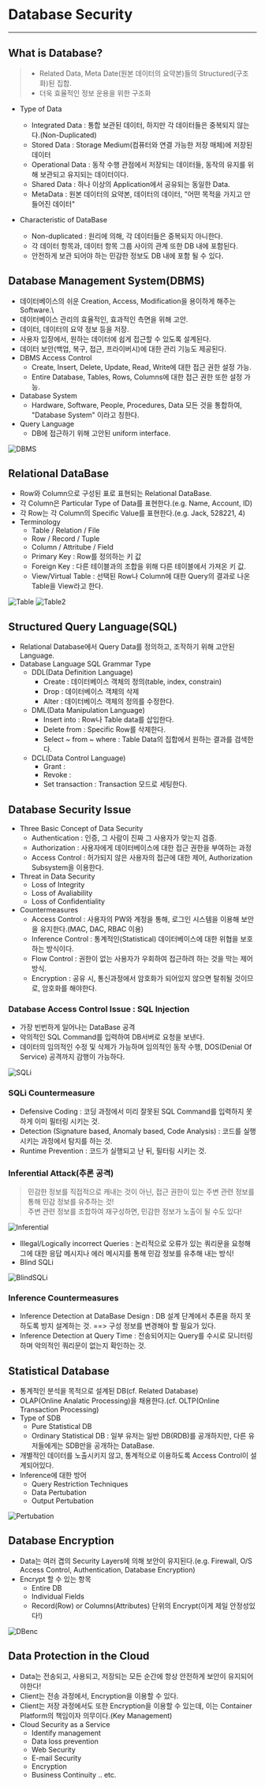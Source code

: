 # Database Security
---
## What is Database?
>- Related Data, Meta Date(원본 데이터의 요약본)들의 Structured(구조화)된 집합.
>- 더욱 효율적인 정보 운용을 위한 구조화  

- Type of Data
  - Integrated Data : 통합 보관된 데이터, 하지만 각 데이터들은 중복되지 않는다.(Non-Duplicated)
  - Stored Data : Storage Medium(컴퓨터와 연결 가능한 저장 매체)에 저장된 데이터
  - Operational Data : 동작 수행 관점에서 저장되는 데이터들, 동작의 유지를 위해 보관되고 유지되는 데이터이다.
  - Shared Data : 하나 이상의 Application에서 공유되는 동일한 Data.
  - MetaData : 원본 데이터의 요약본, 데이터의 데이터, "어떤 목적을 가지고 만들어진 데이터"
 
- Characteristic of DataBase
  - Non-duplicated : 원리에 의해, 각 데이터들은 중복되지 아니한다.
  - 각 데이터 항목과, 데이터 항목 그룹 사이의 관계 또한 DB 내에 포함된다.
  - 안전하게 보관 되어야 하는 민감한 정보도 DB 내에 포함 될 수 있다.  

## Database Management System(DBMS)
  - 데이터베이스의 쉬운 Creation, Access, Modification을 용이하게 해주는 Software.\
  - 데이터베이스 관리의 효율적인, 효과적인 측면을 위해 고안.
  - 데이터, 데이터의 요약 정보 등을 저장.
  - 사용자 입장에서, 원하는 데이터에 쉽게 접근할 수 있도록 설계된다.
  - 데이터 보안(백업, 복구, 접근, 프라이버시)에 대한 관리 기능도 제공된다.
  - DBMS Access Control
    - Create, Insert, Delete, Update, Read, Write에 대한 접근 권한 설정 가능.
    - Entire Database, Tables, Rows, Columns에 대한 접근 권한 또한 설정 가능.
  - Database System
    - Hardware, Software, People, Procedures, Data 모든 것을 통합하여, "Database System" 이라고 칭한다.
  - Query Language
    - DB에 접근하기 위해 고안된 uniform interface.  
  
 ![DBMS](https://user-images.githubusercontent.com/71700079/112148775-9ebe1980-8c21-11eb-9e76-f1f813fd2379.PNG)  

## Relational DataBase
- Row와 Column으로 구성된 표로 표현되는 Relational DataBase.
- 각 Column은 Particular Type of Data를 표현한다.(e.g. Name, Account, ID)
- 각 Row는 각 Column의 Specific Value를 표현한다.(e.g. Jack, 528221, 4)
- Terminology
  - Table / Relation / File
  - Row / Record / Tuple
  - Column / Attritube / Field
  - Primary Key : Row를 정의하는 키 값
  - Foreign Key : 다른 테이블과의 조합을 위해 다른 테이블에서 가져온 키 값.
  - View/Virtual Table : 선택된 Row나 Column에 대한 Query의 결과로 나온 Table을 View라고 한다.  
 
![Table](https://user-images.githubusercontent.com/71700079/112148801-a7165480-8c21-11eb-8281-2eafe4997267.PNG)
![Table2](https://user-images.githubusercontent.com/71700079/112148805-a8478180-8c21-11eb-93f5-646a5fd0ce22.PNG)  

## Structured Query Language(SQL)
- Relational Database에서 Query Data를 정의하고, 조작하기 위해 고안된 Language.
- Database Language SQL Grammar Type
  - DDL(Data Definition Language)
    - Create : 데이터베이스 객체의 정의(table, index, constrain)
    - Drop : 데이터베이스 객체의 삭제
    - Alter : 데이터베이스 객체의 정의를 수정한다.
  - DML(Data Manipulation Language)
    - Insert into : Row나 Table data를 삽입한다.
    - Delete from : Specific Row를 삭제한다.
    - Select ~ from ~ where : Table Data의 집합에서 원하는 결과를 검색한다.
  - DCL(Data Control Language)
    - Grant : 
    - Revoke : 
    - Set transaction : Transaction 모드로 세팅한다.
 
 ## Database Security Issue
 - Three Basic Concept of Data Security
    - Authentication : 인증, 그 사람이 진짜 그 사용자가 맞는지 검증.
    - Authorization : 사용자에게 데이터베이스에 대한 접근 권한을 부여하는 과정
    - Access Control : 허가되지 않은 사용자의 접근에 대한 제어, Authorization Subsystem을 이용한다.
 - Threat in Data Security
    - Loss of Integrity
    - Loss of Avaliability
    - Loss of Confidentiality
 - Countermeasures
    - Access Control : 사용자의 PW와 계정을 통해, 로그인 시스템을 이용해 보안을 유지한다.(MAC, DAC, RBAC 이용)
    - Inference Control : 통계적인(Statistical) 데이터베이스에 대한 위협을 보호하는 방식이다.
    - Flow Control : 권한이 없는 사용자가 우회하여 접근하려 하는 것을 막는 제어 방식.
    - Encryption : 공유 시, 통신과정에서 암호화가 되어있지 않으면 탈취될 것이므로, 암호화를 해야한다.  
 
 ### Database Access Control Issue : SQL Injection
 - 가장 빈번하게 일어나는 DataBase 공격
 - 악의적인 SQL Command를 입력하여 DB서버로 요청을 보낸다.
 - 데이터의 임의적인 수정 및 삭제가 가능하며 임의적인 동작 수행, DOS(Denial Of Service) 공격까지 감행이 가능하다.  

 ![SQLi](https://user-images.githubusercontent.com/71700079/112148847-b4cbda00-8c21-11eb-8bf6-dc56833cefda.PNG)  

 ### SQLi Countermeasure
 - Defensive Coding : 코딩 과정에서 미리 잘못된 SQL Command를 입력하지 못하게 이미 필터링 시키는 것.
 - Detection (Signature based, Anomaly based, Code Analysis) : 코드를 실행시키는 과정에서 탐지를 하는 것.
 - Runtime Prevention : 코드가 실행되고 난 뒤, 필터링 시키는 것.  

 ### Inferential Attack(추론 공격)  
 >민감한 정보를 직접적으로 캐내는 것이 아닌, 접근 권한이 있는 주변 관련 정보를 통해 민감 정보를 유추하는 것!  
 >주변 관련 정보를 조합하여 재구성하면, 민감한 정보가 노출이 될 수도 있다!  

 ![Inferential](https://user-images.githubusercontent.com/71700079/112148887-bf866f00-8c21-11eb-8978-c85207101d46.PNG)  

 - Illegal/Logically incorrect Queries : 논리적으로 오류가 있는 쿼리문을 요청해 그에 대한 응답 메시지나 에러 메시지를 통해 민감 정보를 유추해 내는 방식!
 - Blind SQLi  
 
  ![BlindSQLi](https://user-images.githubusercontent.com/71700079/112148913-c7deaa00-8c21-11eb-8928-dfe19b2ad469.PNG)  

 ### Inference Countermeasures  
 - Inference Detection at DataBase Design : DB 설계 단계에서 추론을 하지 못하도록 방지 설계하는 것. ==> 구성 정보를 변경해야 할 필요가 있다.
 - Inference Detection at Query Time : 전송되어지는 Query를 수시로 모니터링하며 악의적인 쿼리문이 없는지 확인하는 것.  

 ## Statistical Database  
 - 통계적인 분석을 목적으로 설계된 DB(cf. Related Database)
 - OLAP(Online Analatic Processing)을 채용한다.(cf. OLTP(Online Transaction Processing)
 - Type of SDB
   - Pure Statistical DB
   - Ordinary Statistical DB : 일부 유저는 일반 DB(RDB)를 공개하지만, 다른 유저들에게는 SDB만을 공개하는 DataBase.
 - 개별적인 데이터를 노출시키지 않고, 통계적으로 이용하도록 Access Control이 설계되어있다.
 - Inference에 대한 방어
   - Query Restriction Techniques
   - Data Pertubation
   - Output Pertubation  
 
 ![Pertubation](https://user-images.githubusercontent.com/71700079/112148974-d6c55c80-8c21-11eb-80b4-e84af7868425.PNG)  

 ## Database Encryption  
 - Data는 여러 겹의 Security Layers에 의해 보안이 유지된다.(e.g. Firewall, O/S Access Control, Authentication, Database Encryption)
 - Encrypt 할 수 있는 항목
   - Entire DB
   - Individual Fields
   - Record(Row) or Columns(Attributes) 단위의 Encrypt(이게 제일 안정성있다!)  
 
 ![DBenc](https://user-images.githubusercontent.com/71700079/112148994-dc22a700-8c21-11eb-88b2-3415d9324b08.PNG)  

 ## Data Protection in the Cloud  
 - Data는 전송되고, 사용되고, 저장되는 모든 순간에 항상 안전하게 보안이 유지되어야한다!
 - Client는 전송 과정에서, Encryption을 이용할 수 있다.
 - Client는 저장 과정에서도 또한 Encryption을 이용할 수 있는데, 이는 Container Platform의 책임이자 의무이다.(Key Management)
 - Cloud Security as a Service
   - Identify management
   - Data loss prevention
   - Web Security
   - E-mail Security
   - Encryption
   - Business Continuity .. etc.
 
